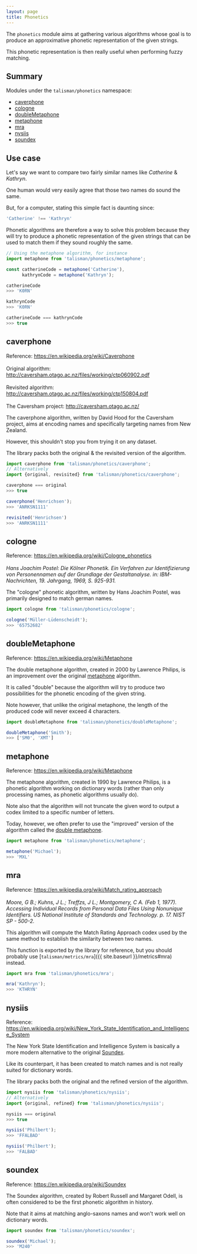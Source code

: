 ```yaml
---
layout: page
title: Phonetics
---
```


The `phonetics` module aims at gathering various algorithms whose goal is to produce an approximative phonetic representation of the given strings.

This phonetic representation is then really useful when performing fuzzy matching.

## Summary

Modules under the `talisman/phonetics` namespace:

* [caverphone](#caverphone)
* [cologne](#cologne)
* [doubleMetaphone](#double-metaphone)
* [metaphone](#metaphone)
* [mra](#mra)
* [nysiis](#nysiis)
* [soundex](#soundex)

## Use case

Let's say we want to compare two fairly similar names like *Catherine* & *Kathryn*.

One human would very easily agree that those two names do sound the same.

But, for a computer, stating this simple fact is daunting since:

```js
'Catherine' !== 'Kathryn'
```

Phonetic algorithms are therefore a way to solve this problem because they will try to produce a phonetic representation of the given strings that can be used to match them if they sound roughly the same.

```js
// Using the metaphone algorithm, for instance
import metaphone from 'talisman/phonetics/metaphone';

const catherineCode = metaphone('Catherine'),
      kathrynCode = metaphone('Kathryn');

catherineCode
>>> 'K0RN'

kathrynCode
>>> 'K0RN'

catherineCode === kathrynCode
>>> true
```

<h2 id="caverphone">caverphone</h2>

<span class="marginnote">
  Reference: <a href="https://en.wikipedia.org/wiki/Caverphone">https://en.wikipedia.org/wiki/Caverphone</a><br><br>
</span>

<span class="marginnote">
  Original algorithm: <a href="http://caversham.otago.ac.nz/files/working/ctp060902.pdf">http://caversham.otago.ac.nz/files/working/ctp060902.pdf</a><br><br>
</span>

<span class="marginnote">
  Revisited algorithm: <a href="http://caversham.otago.ac.nz/files/working/ctp150804.pdf">http://caversham.otago.ac.nz/files/working/ctp150804.pdf</a><br><br>
</span>

<span class="marginnote">
  The Caversham project: <a href="http://caversham.otago.ac.nz/">http://caversham.otago.ac.nz/</a>
</span>

The caverphone algorithm, written by David Hood for the Caversham project, aims at encoding names and specifically targeting names from New Zealand.

However, this shouldn't stop you from trying it on any dataset.

The library packs both the original & the revisited version of the algorithm.

```js
import caverphone from 'talisman/phonetics/caverphone';
// Alternatively
import {original, revisited} from 'talisman/phonetics/caverphone';

caverphone === original
>>> true

caverphone('Henrichsen');
>>> 'ANRKSN1111'

revisited('Henrichsen')
>>> 'ANRKSN1111'
```

<div id="caverphone-original-mount"></div>
<div id="caverphone-revisited-mount"></div>

<h2 id="cologne">cologne</h2>

<span class="marginnote">
  Reference: <a href="https://en.wikipedia.org/wiki/Cologne_phonetics">https://en.wikipedia.org/wiki/Cologne_phonetics</a><br><br>
</span>

<span class="marginnote">
  <em>Hans Joachim Postel: Die Kölner Phonetik. Ein Verfahren zur Identifizierung von Personennamen auf der Grundlage der Gestaltanalyse. in: IBM-Nachrichten, 19. Jahrgang, 1969, S. 925-931.</em>
</span>

The "cologne" phonetic algorithm, written by Hans Joachim Postel, was primarily designed to match german names.

```js
import cologne from 'talisman/phonetics/cologne';

cologne('Müller-Lüdenscheidt');
>>> '65752682'
```

<div id="cologne-mount"></div>

<h2 id="double-metaphone">doubleMetaphone</h2>

<span class="marginnote">
  Reference: <a href="https://en.wikipedia.org/wiki/Metaphone">https://en.wikipedia.org/wiki/Metaphone</a>
</span>

The double metaphone algorithm, created in 2000 by Lawrence Philips, is an improvement over the original [metaphone](#metaphone) algorithm.

It is called "double" because the algorithm will try to produce two possibilities for the phonetic encoding of the given string.

Note however, that unlike the original metaphone, the length of the produced code will never exceed 4 characters.

```js
import doubleMetaphone from 'talisman/phonetics/doubleMetaphone';

doubleMetaphone('Smith');
>>> ['SM0', 'XMT']
```

<div id="double-metaphone-mount"></div>

<h2 id="metaphone">metaphone</h2>

<span class="marginnote">
  Reference: <a href="https://en.wikipedia.org/wiki/Metaphone">https://en.wikipedia.org/wiki/Metaphone</a>
</span>

The metaphone algorithm, created in 1990 by Lawrence Philips, is a phonetic algorithm working on dictionary words (rather than only processing names, as phonetic algorithms usually do).

Note also that the algorithm will not truncate the given word to output a codex limited to a specific number of letters.

Today, however, we often prefer to use the "improved" version of the algorithm called the [double metaphone](#double-metaphone).

```js
import metaphone from 'talisman/phonetics/metaphone';

metaphone('Michael');
>>> 'MXL'
```

<div id="metaphone-mount"></div>

<h2 id="mra">mra</h2>

<span class="marginnote">
  Reference: <a href="https://en.wikipedia.org/wiki/Match_rating_approach">https://en.wikipedia.org/wiki/Match_rating_approach</a><br><br>
</span>

<span class="marginnote">
  <em>Moore, G B.; Kuhns, J L.; Treffzs, J L.; Montgomery, C A. (Feb 1, 1977). Accessing Individual Records from Personal Data Files Using Nonunique Identifiers. US National Institute of Standards and Technology. p. 17. NIST SP - 500-2.</em>
</span>

This algorithm will compute the Match Rating Approach codex used by the same method to establish the similarity between two names.

This function is exported by the library for reference, but you should probably use [`talisman/metrics/mra`]({{ site.baseurl }}/metrics#mra) instead.

```js
import mra from 'talisman/phonetics/mra';

mra('Kathryn');
>>> 'KTHRYN'
```

<div id="mra-mount"></div>

<h2 id="nysiis">nysiis</h2>

<span class="marginnote">
  Reference: <a href="https://en.wikipedia.org/wiki/New_York_State_Identification_and_Intelligence_System">https://en.wikipedia.org/wiki/New_York_State_Identification_and_Intelligence_System</a>
</span>

The New York State Identification and Intelligence System is basically a more modern alternative to the original [Soundex](#soundex).

Like its counterpart, it has been created to match names and is not really suited for dictionary words.

The library packs both the original and the refined version of the algorithm.

```js
import nysiis from 'talisman/phonetics/nysiis';
// Alternatively
import {original, refined} from 'talisman/phonetics/nysiis';

nysiis === original
>>> true

nysiis('Philbert');
>>> 'FFALBAD'

nysiis('Philbert');
>>> 'FALBAD'
```

<div id="nysiis-original-mount"></div>
<div id="nysiis-refined-mount"></div>

<h2 id="soundex">soundex</h2>

<span class="marginnote">
  Reference: <a href="https://en.wikipedia.org/wiki/Soundex">https://en.wikipedia.org/wiki/Soundex</a>
</span>

The Soundex algorithm, created by Robert Russell and Margaret Odell, is often considered to be the first phonetic algorithm in history.

Note that it aims at matching anglo-saxons names and won't work well on dictionary words.

```js
import soundex from 'talisman/phonetics/soundex';

soundex('Michael');
>>> 'M240'
```

<div id="soundex-mount"></div>

<script src="{{ site.baseurl }}/assets/dist/phonetics.js"></script>
